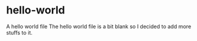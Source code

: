 # hello-world
A hello world file
The hello world file is a bit blank so I decided to add more stuffs to it.
